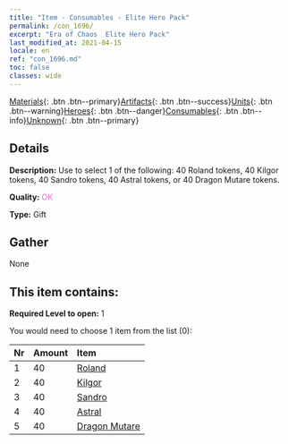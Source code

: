 ```yaml
---
title: "Item - Consumables - Elite Hero Pack"
permalink: /con_1696/
excerpt: "Era of Chaos  Elite Hero Pack"
last_modified_at: 2021-04-15
locale: en
ref: "con_1696.md"
toc: false
classes: wide
---
```

 [Materials](/Items/){: .btn .btn--primary}[Artifacts](/Items/Artifacts/){: .btn .btn--success}[Units](/Items/Units/){: .btn .btn--warning}[Heroes](/Items/Heroes/){: .btn .btn--danger}[Consumables](/Items/Consumables/){: .btn .btn--info}[Unknown](/Items/Unknown/){: .btn .btn--primary}

## Details
 **Description:** Use to select 1 of the following: 40 Roland tokens, 40 Kilgor tokens, 40 Sandro tokens, 40 Astral tokens, or 40 Dragon Mutare tokens.

 **Quality:** <span style="color: #DA70D6">OK</span>

 **Type:** Gift

## Gather

  None

## This item contains:

 **Required Level to open:** 1

 You would need to choose 1 item from the list (0):

  | Nr | Amount |     Item    |
  |:---|:-------|:------------|
  | 1 | 40 | [Roland](/Items/her_362/) |  | 
  | 2 | 40 | [Kilgor](/Items/her_374/) |  | 
  | 3 | 40 | [Sandro](/Items/her_371/) |  | 
  | 4 | 40 | [Astral](/Items/her_388/) |  | 
  | 5 | 40 | [Dragon Mutare](/Items/her_390/) |  | 
